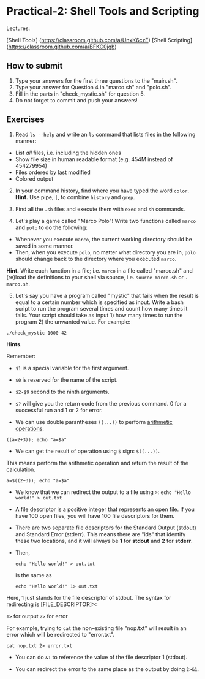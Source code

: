 # Practical-2: Shell Tools and Scripting

Lectures:

[Shell Tools] (https://classroom.github.com/a/UnxK6czE)
[Shell Scripting] (https://classroom.github.com/a/BFKC0jgb)

## How to submit
1. Type your answers for the first three questions to the "main.sh".
2. Type your answer for Question 4 in "marco.sh" and "polo.sh".
3. Fill in the parts in "check_mystic.sh" for question 5.
4. Do not forget to commit and push your answers!

## Exercises
1. Read `ls --help` and write an `ls` command that lists files in the following manner:

  * List *all* files, i.e. including the hidden ones
  * Show file size in human readable format (e.g. 454M instead of 454279954)
  * Files ordered by last modified
  * Colored output


2. In your command history, find where you have typed the word `color`.
**Hint.** Use pipe, `|`, to combine `history` and `grep`.


3. Find all the `.sh` files and execute them with `exec` and `sh` commands.


4. Let's play a game called "Marco Polo"! 
Write two functions called `marco` and `polo` to do the following:
  * Whenever you execute `marco`, the current working directory should be saved in some manner.
  * Then, when you execute `polo`, no matter what directory you are in, `polo` should change back to the directory where you executed `marco`. 

**Hint.** Write each function in a file; i.e. `marco` in a file called "marco.sh" and (re)load the definitions to your shell via source, i.e. `source marco.sh` or `. marco.sh`.


5. Let's say you have a program called "mystic" that fails when the result is equal to a certain number which is specified as input. Write a bash script to run the program several times and count how many times it fails. Your script should take as input 1) how many times to run the program 2) the unwanted value. For example:

`./check_mystic 1000 42`

**Hints.**

Remember: 

* `$1` is a special variable for the first argument.
* `$0` is reserved for the name of the script.
* `$2-$9` second to the ninth arguments.
* `$?` will give you the return code from the previous command. 0 for a successful run and 1 or 2 for error.

* We can use double parantheses `((...))` to perform [arithmetic operations](http://tiswww.case.edu/php/chet/bash/bashref.html#Arithmetic-Expansion):

`((a=2+3)); echo "a=$a"`

* We can get the result of operation using `$` sign:
`$((...))`. 

This means perform the arithmetic operation and return the result of the calculation.

`a=$((2+3)); echo "a=$a"`

* We know that we can redirect the output to a file using `>`:
`echo "Hello world!" > out.txt`

* A file descriptor is a positive integer that represents an open file. If you have 100 open files, you will have 100 file descriptors for them.

* There are two separate file descriptors for the Standard Output (stdout) and Standard Error (stderr). This means there are "ids" that identify these two locations, and it will always be **1** for **stdout** and **2** for **stderr**.

* Then,

  `echo "Hello world!" > out.txt`

  is the same as

  `echo "Hello world!" 1> out.txt`

Here, 1 just stands for the file descriptor of stdout. The syntax for redirecting is [FILE_DESCRIPTOR]>:

`1>` for output
`2>` for error

For example, trying to `cat` the non-existing file "nop.txt" will result in an error which will be redirected to "error.txt".

`cat nop.txt 2> error.txt`

* You can do `&1` to reference the value of the file descriptor 1 (stdout). 

* You can redirect the error to the same place as the output by doing `2>&1`.









